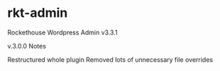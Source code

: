 rkt-admin
=========

Rockethouse Wordpress Admin v3.3.1

v.3.0.0 Notes

Restructured whole plugin
Removed lots of unnecessary file overrides
